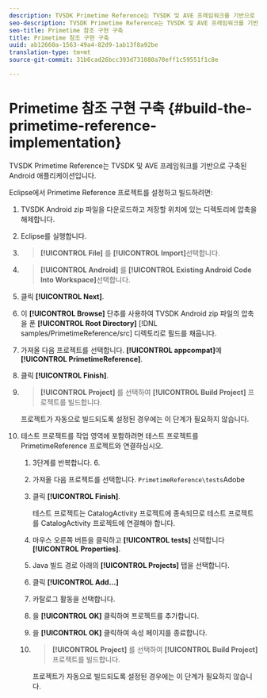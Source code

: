 ```yaml
---
description: TVSDK Primetime Reference는 TVSDK 및 AVE 프레임워크를 기반으로 구축된 Android 애플리케이션입니다.
seo-description: TVSDK Primetime Reference는 TVSDK 및 AVE 프레임워크를 기반으로 구축된 Android 애플리케이션입니다.
seo-title: Primetime 참조 구현 구축
title: Primetime 참조 구현 구축
uuid: ab12660a-1563-49a4-82d9-1ab13f8a92be
translation-type: tm+mt
source-git-commit: 31b6cad26bcc393d731080a70eff1c59551f1c8e

---
```



# Primetime 참조 구현 구축 {#build-the-primetime-reference-implementation}

TVSDK Primetime Reference는 TVSDK 및 AVE 프레임워크를 기반으로 구축된 Android 애플리케이션입니다.

Eclipse에서 Primetime Reference 프로젝트를 설정하고 빌드하려면:

1. TVSDK Android zip 파일을 다운로드하고 저장할 위치에 있는 디렉토리에 압축을 해제합니다.
1. Eclipse를 실행합니다.
1. > **[!UICONTROL File]** 를 **[!UICONTROL Import]**&#x200B;선택합니다.
1. > **[!UICONTROL Android]** 를 **[!UICONTROL Existing Android Code Into Workspace]**&#x200B;선택합니다.
1. 클릭 **[!UICONTROL Next]**.
1. 이 **[!UICONTROL Browse]** 단추를 사용하여 TVSDK Android zip 파일의 압축을 푼 **[!UICONTROL Root Directory]** [!DNL samples/PrimetimeReference/src] 디렉토리로 필드를 채웁니다.
1. 가져올 다음 프로젝트를 선택합니다. **[!UICONTROL appcompat]**&#x200B;예 **[!UICONTROL PrimetimeReference]**.
1. 클릭 **[!UICONTROL Finish]**.
1. > **[!UICONTROL Project]** 를 선택하여 **[!UICONTROL Build Project]** 프로젝트를 빌드합니다.

   프로젝트가 자동으로 빌드되도록 설정된 경우에는 이 단계가 필요하지 않습니다.
1. 테스트 프로젝트를 작업 영역에 포함하려면 테스트 프로젝트를 PrimetimeReference 프로젝트와 연결하십시오.
   1. 3단계를 반복합니다. 6.
   1. 가져올 다음 프로젝트를 선택합니다. `PrimetimeReference\tests`Adobe
   1. 클릭 **[!UICONTROL Finish]**.

      테스트 프로젝트는 CatalogActivity 프로젝트에 종속되므로 테스트 프로젝트를 CatalogActivity 프로젝트에 연결해야 합니다.
   1. 마우스 오른쪽 버튼을 클릭하고 **[!UICONTROL tests]** 선택합니다 **[!UICONTROL Properties]**.
   1. Java 빌드 경로 아래의 **[!UICONTROL Projects]** 탭을 선택합니다.
   1. 클릭 **[!UICONTROL Add...]**
   1. 카탈로그 활동을 선택합니다.
   1. 을 **[!UICONTROL OK]** 클릭하여 프로젝트를 추가합니다.
   1. 을 **[!UICONTROL OK]** 클릭하여 속성 페이지를 종료합니다.
   1. > **[!UICONTROL Project]** 를 선택하여 **[!UICONTROL Build Project]** 프로젝트를 빌드합니다.

      프로젝트가 자동으로 빌드되도록 설정된 경우에는 이 단계가 필요하지 않습니다.
